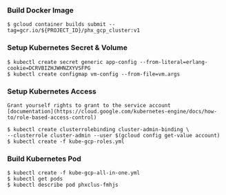 ### Build Docker Image

    $ gcloud container builds submit --tag=gcr.io/${PROJECT_ID}/phx_gcp_cluster:v1

### Setup Kubernetes Secret & Volume

    $ kubectl create secret generic app-config --from-literal=erlang-cookie=DCRVBIZHJWHNZXYVSFPG
    $ kubectl create configmap vm-config --from-file=vm.args

### Setup Kubernetes Access

    Grant yourself rights to grant to the service account
    [documentation](https://cloud.google.com/kubernetes-engine/docs/how-to/role-based-access-control)

    $ kubectl create clusterrolebinding cluster-admin-binding \
    --clusterrole cluster-admin --user $(gcloud config get-value account)
    $ kubectl create -f kube-gcp-roles.yml

### Build Kubernetes Pod

    $ kubectl create -f kube-gcp-all-in-one.yml
    $ kubectl get pods
    $ kubectl describe pod phxclus-fmhjs
